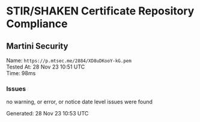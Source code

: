 # STIR/SHAKEN Certificate Repository Compliance

## Martini Security

Name: `https://p.mtsec.me/2884/XD8uDKooY-kG.pem`\
Tested At: 28 Nov 23 10:51 UTC\
Time: 98ms

### Issues

no warning, or error, or notice date level issues were found

Generated: 28 Nov 23 10:53 UTC